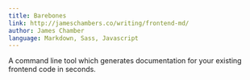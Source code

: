 ```yaml
---
title: Barebones
link: http://jameschambers.co/writing/frontend-md/
author: James Chamber
language: Markdown, Sass, Javascript
---
```


A command line tool which generates documentation for your existing frontend code in seconds.